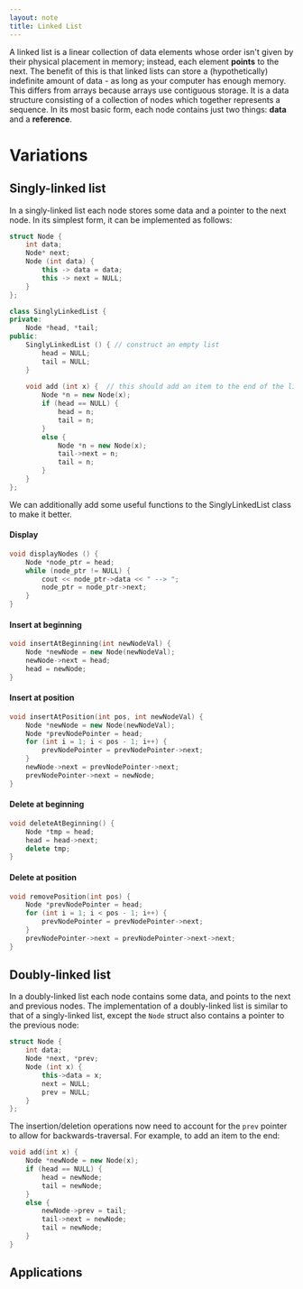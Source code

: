 ```yaml
---
layout: note
title: Linked List
---
```

A linked list is a linear collection of data elements whose order isn't given by their physical placement in memory; instead, each element **points** to the next. The benefit of this is that linked lists can store a (hypothetically) indefinite amount of data - as long as your computer has enough memory. This differs from arrays because arrays use contiguous storage. It is a data structure consisting of a collection of nodes which together represents a sequence. In its most basic form, each node contains just two things: **data** and a **reference**.

# Variations
## Singly-linked list
In a singly-linked list each node stores some data and a pointer to the next node.
In its simplest form, it can be implemented as follows:
```cpp
struct Node {
    int data;
    Node* next;
    Node (int data) {
        this -> data = data;
        this -> next = NULL;
    }
};

class SinglyLinkedList {
private:
    Node *head, *tail;
public:
    SinglyLinkedList () { // construct an empty list
        head = NULL;
        tail = NULL;
    }
   
    void add (int x) {  // this should add an item to the end of the linked list
        Node *n = new Node(x);
        if (head == NULL) {
            head = n;
            tail = n;
        }
        else {
            Node *n = new Node(x);
            tail->next = n;
            tail = n;
        }
    }  
};
```
We can additionally add some useful functions to the SinglyLinkedList class to make it better.
#### Display
```cpp
void displayNodes () {
    Node *node_ptr = head;
    while (node_ptr != NULL) {
        cout << node_ptr->data << " --> ";
        node_ptr = node_ptr->next;
    }
}
```
#### Insert at beginning
```cpp
void insertAtBeginning(int newNodeVal) {
    Node *newNode = new Node(newNodeVal);
    newNode->next = head;
    head = newNode;
}
```
#### Insert at position
```cpp
void insertAtPosition(int pos, int newNodeVal) {
    Node *newNode = new Node(newNodeVal);
    Node *prevNodePointer = head;
    for (int i = 1; i < pos - 1; i++) {
        prevNodePointer = prevNodePointer->next;
    }
    newNode->next = prevNodePointer->next;
    prevNodePointer->next = newNode;
}
```
#### Delete at beginning 
```cpp
void deleteAtBeginning() {
    Node *tmp = head;
    head = head->next;
    delete tmp;
}
```
#### Delete at position
```cpp
void removePosition(int pos) {
    Node *prevNodePointer = head;
    for (int i = 1; i < pos - 1; i++) {
        prevNodePointer = prevNodePointer->next;
    }
    prevNodePointer->next = prevNodePointer->next->next;
}
```
## Doubly-linked list 
In a doubly-linked list each node contains some data, and points to the next and previous nodes. The implementation of a doubly-linked list is similar to that of a singly-linked list, except the ```Node``` struct also contains a pointer to the previous node:
```cpp
struct Node {
    int data;
    Node *next, *prev;
    Node (int x) {
        this->data = x;
        next = NULL;
        prev = NULL;
    }
};
```
The insertion/deletion operations now need to account for the ```prev``` pointer to allow for backwards-traversal. For example, to add an item to the end:
```cpp
void add(int x) {
    Node *newNode = new Node(x);
    if (head == NULL) {
        head = newNode;
        tail = newNode;
    }
    else {
        newNode->prev = tail;
        tail->next = newNode;
        tail = newNode;
    }
}
```


## Applications
